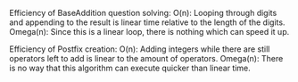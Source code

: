 Efficiency of BaseAddition question solving:
O(n):
Looping through digits and appending to the result is linear time relative to the length of the digits.
Omega(n):
Since this is a linear loop, there is nothing which can speed it up.

Efficiency of Postfix creation:
O(n):
Adding integers while there are still operators left to add is linear to the amount of operators.
Omega(n):
There is no way that this algorithm can execute quicker than linear time.